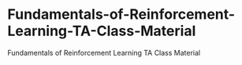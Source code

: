 # Fundamentals-of-Reinforcement-Learning-TA-Class-Material
Fundamentals of Reinforcement Learning TA Class Material
